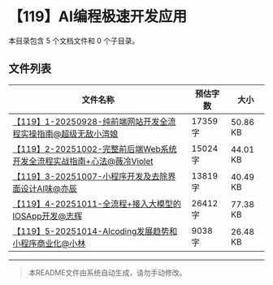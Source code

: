 # 【119】AI编程极速开发应用

本目录包含 5 个文档文件和 0 个子目录。

## 文件列表

| 文件名称 | 预估字数 | 大小 |
|---------|---------|------|
| [【119】1-20250928-纯前端网站开发全流程实操指南@超级无敌小湾娘](docs/【119】AI编程极速开发应用/【119】1-20250928-纯前端网站开发全流程实操指南@超级无敌小湾娘.md) | 17359 字 | 50.86 KB |
| [【119】2-20251002-完整前后端Web系统开发全流程实战指南+心法@薇冷Violet](docs/【119】AI编程极速开发应用/【119】2-20251002-完整前后端Web系统开发全流程实战指南+心法@薇冷Violet.md) | 15024 字 | 44.01 KB |
| [【119】3-20251007-小程序开发及去除界面设计AI味@亦辰](docs/【119】AI编程极速开发应用/【119】3-20251007-小程序开发及去除界面设计AI味@亦辰.md) | 13819 字 | 40.49 KB |
| [【119】4-20251011-全流程+接入大模型的IOSApp开发@志辉](docs/【119】AI编程极速开发应用/【119】4-20251011-全流程+接入大模型的IOSApp开发@志辉.md) | 26412 字 | 77.38 KB |
| [【119】5-20251014-AIcoding发展趋势和小程序商业化@小林](docs/【119】AI编程极速开发应用/【119】5-20251014-AIcoding发展趋势和小程序商业化@小林.md) | 9038 字 | 26.48 KB |

---

> 本README文件由系统自动生成，请勿手动修改。
